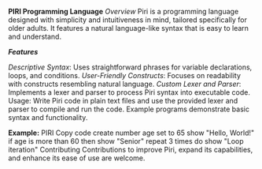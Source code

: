 **PIRI Programming Language**
*Overview*
Piri is a programming language designed with simplicity and intuitiveness in mind, tailored specifically for older adults. It features a natural language-like syntax that is easy to learn and understand.

***Features*** 

*Descriptive Syntax*: Uses straightforward phrases for variable declarations, loops, and conditions.
*User-Friendly Constructs*: Focuses on readability with constructs resembling natural language.
*Custom Lexer and Parser*: Implements a lexer and parser to process Piri syntax into executable code.
Usage: 
Write Piri code in plain text files and use the provided lexer and parser to compile and run the code. Example programs demonstrate basic syntax and functionality.

**Example:**
PIRI
Copy code
create number age set to 65
show "Hello, World!"
if age is more than 60 then
    show "Senior"
repeat 3 times do
    show "Loop iteration"
Contributing
Contributions to improve Piri, expand its capabilities, and enhance its ease of use are welcome.
